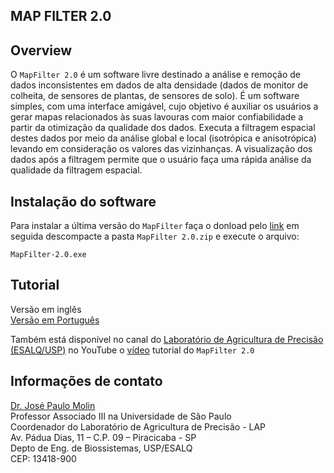 ## MAP FILTER 2.0

## Overview

O  `MapFilter 2.0` é um software livre destinado a análise e remoção de dados inconsistentes em dados de alta densidade (dados de monitor de colheita, de sensores de plantas, de sensores de solo). É um software simples, com uma interface amigável, cujo objetivo é auxiliar os usuários a gerar mapas relacionados às suas lavouras com maior confiabilidade a partir da otimização da qualidade dos dados. Executa a filtragem espacial destes dados por meio da análise global e local (isotrópica e anisotrópica) levando em consideração os valores das vizinhanças. A visualização dos dados após a filtragem permite que o usuário faça uma rápida análise da qualidade da filtragem espacial.

## Instalação do software

Para instalar a última versão do `MapFilter` faça o donload pelo [link]( https://www.agriculturadeprecisao.org.br/wp-content/uploads/2019/08/MapFilter-2.0.zip) em seguida descompacte a pasta `MapFilter 2.0.zip` e execute o arquivo:
```
MapFilter-2.0.exe
```
## Tutorial

Versão em inglês  
[Versão em Português](Tutorial.md)

Também está disponível no canal do [Laboratório de Agricultura de Precisão (ESALQ/USP)](https://www.youtube.com/channel/UCl6Lstj-l_1P8FHrpXKyAqA) no YouTube o [vídeo](https://www.youtube.com/watch?v=7eFH_dt4OMw&t=23s) tutorial do `MapFilter 2.0`

## Informações de contato

[Dr. José Paulo Molin](mailto:jpmolin@usp.br)  
Professor Associado III na Universidade de São Paulo           
Coordenador do Laboratório de Agricultura de Precisão - LAP     
Av. Pádua Dias, 11 – C.P. 09 – Piracicaba - SP    
Depto de Eng. de Biossistemas, USP/ESALQ    
CEP: 13418-900    
